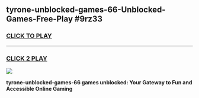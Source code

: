 
## tyrone-unblocked-games-66-Unblocked-Games-Free-Play #9rz33
<h3>
<a href="https://us.freeplayer.one?title=tyrone-unblocked-games-66&ref=9M">CLICK TO PLAY</a></h3>
<hr>

<h3>
<a href="https://us.freeplayer.one?title=tyrone-unblocked-games-66&ref=9M">CLICK 2 PLAY</a>
  
</h3>

<a href="https://us.freeplayer.one?title=tyrone-unblocked-games-66&ref=9M"><img src="https://clearcache.store/games.png"></a>


**tyrone-unblocked-games-66 games unblocked: Your Gateway to Fun and Accessible Online Gaming**

